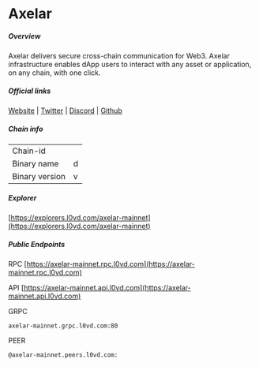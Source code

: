 # Axelar


##### Overview
Axelar delivers secure cross-chain communication for Web3. Axelar infrastructure enables dApp users to interact with any asset or application, on any chain, with one click.


##### Official links
[Website](https://axelar.network/) | [Twitter](https://twitter.com/axelarcore) | [Discord](https://discord.gg/axelar) | [Github](https://github.com/axelarnetwork)

##### Chain info

|  |  |
| ------ | ------ |
| Chain-id |  |
| Binary name | d |
| Binary version | v |

##### Explorer
[https://explorers.l0vd.com/axelar-mainnet](https://explorers.l0vd.com/axelar-mainnet)

##### Public Endpoints
RPC
[https://axelar-mainnet.rpc.l0vd.com](https://axelar-mainnet.rpc.l0vd.com)

API
[https://axelar-mainnet.api.l0vd.com](https://axelar-mainnet.api.l0vd.com)

GRPC
```
axelar-mainnet.grpc.l0vd.com:80
```

PEER
```
@axelar-mainnet.peers.l0vd.com:
```
